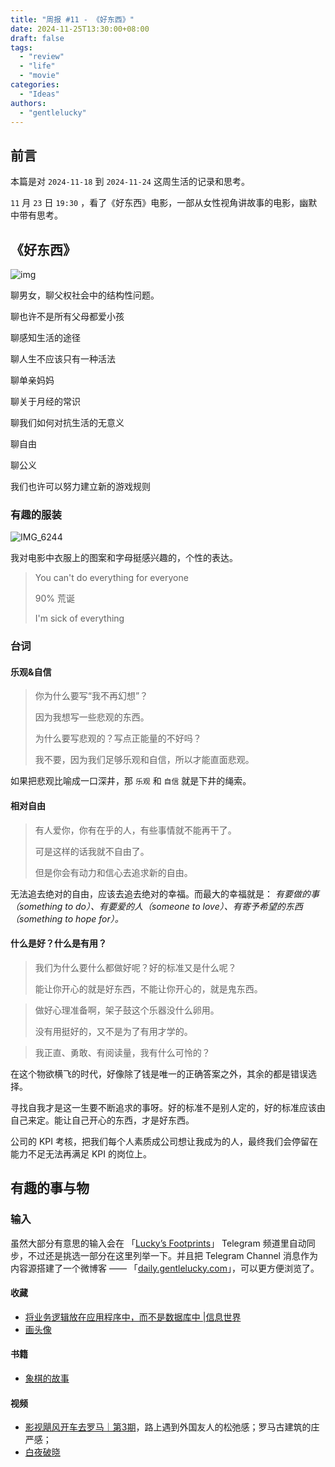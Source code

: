 ```yaml
---
title: "周报 #11 - 《好东西》"
date: 2024-11-25T13:30:00+08:00
draft: false
tags: 
  - "review"
  - "life"
  - "movie"
categories: 
  - "Ideas"
authors:
  - "gentlelucky"
---
```


## 前言

本篇是对  `2024-11-18`  到  `2024-11-24`  这周生活的记录和思考。

`11` 月 `23` 日  `19:30`  ，看了《好东西》电影，一部从女性视角讲故事的电影，幽默中带有思考。

## 《好东西》

![img](https://image.gentlelucky.com/y8pfv1732265430.jpg)

聊男女，聊父权社会中的结构性问题。

聊也许不是所有父母都爱小孩

聊感知生活的途径

聊人生不应该只有一种活法

聊单亲妈妈

聊关于月经的常识

聊我们如何对抗生活的无意义

聊自由

聊公义

我们也许可以努力建立新的游戏规则

### 有趣的服装

![IMG_6244](https://image.gentlelucky.com/IMG_6244.JPG)

我对电影中衣服上的图案和字母挺感兴趣的，个性的表达。

> You can't do everything for everyone
>
> 90% 荒诞
>
> I'm sick of everything

### 台词

#### 乐观&自信

> 你为什么要写“我不再幻想”？
>
> 因为我想写一些悲观的东西。
>
> 为什么要写悲观的？写点正能量的不好吗？
>
> 我不要，因为我们足够乐观和自信，所以才能直面悲观。 

如果把悲观比喻成一口深井，那 `乐观` 和 `自信` 就是下井的绳索。

#### 相对自由

>有人爱你，你有在乎的人，有些事情就不能再干了。
>
>可是这样的话我就不自由了。
>
>但是你会有动力和信心去追求新的自由。

无法追去绝对的自由，应该去追去绝对的幸福。而最大的幸福就是： *有要做的事（something to do）、有要爱的人（someone to love）、有寄予希望的东西（something to hope for）。*

#### 什么是好？什么是有用？

> 我们为什么要什么都做好呢？好的标准又是什么呢？
>
> 能让你开心的就是好东西，不能让你开心的，就是鬼东西。

> 做好心理准备啊，架子鼓这个乐器没什么卵用。
>
> 没有用挺好的，又不是为了有用才学的。

> 我正直、勇敢、有阅读量，我有什么可怜的？

在这个物欲横飞的时代，好像除了钱是唯一的正确答案之外，其余的都是错误选择。

寻找自我才是这一生要不断追求的事呀。好的标准不是别人定的，好的标准应该由自己来定。能让自己开心的东西，才是好东西。

公司的 KPI 考核，把我们每个人素质成公司想让我成为的人，最终我们会停留在能力不足无法再满足 KPI 的岗位上。

## 有趣的事与物

### 输入

虽然大部分有意思的输入会在 「[Lucky’s Footprints](https://t.me/wxluckya)」 Telegram 频道里自动同步，不过还是挑选一部分在这里列举一下。并且把 Telegram Channel 消息作为内容源搭建了一个微博客 —— 「[daily.gentlelucky.com](https://daily.gentlelucky.com/)」，可以更方便浏览了。

#### 收藏

- [将业务逻辑放在应用程序中，而不是数据库中 |信息世界](https://www.infoworld.com/article/2269523/put-business-logic-in-the-application-not-the-database.html)
- [画头像](https://animate-avatar.netlify.app/)

#### 书籍

- [象棋的故事](https://book.douban.com/subject/36872349/)

#### 视频

- [影视飓风开车去罗马｜第3期](https://www.bilibili.com/video/av113508620573077)，路上遇到外国友人的松弛感；罗马古建筑的庄严感；
- [白夜破晓](http://movie.douban.com/subject/27140256/)
